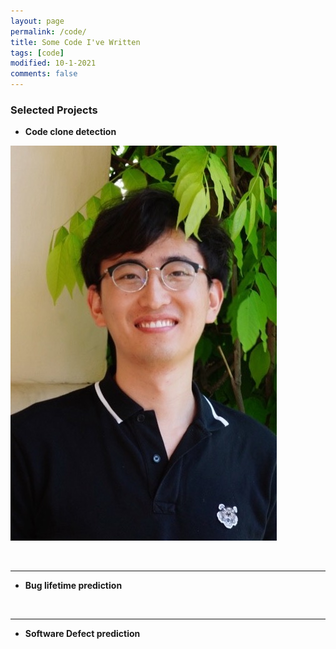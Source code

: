 ```yaml
---
layout: page
permalink: /code/
title: Some Code I've Written
tags: [code]
modified: 10-1-2021
comments: false
---
```


### Selected Projects

* **Code clone detection** 

![alt text](images/jirigesi.png "Title")

<br>

---

* **Bug lifetime prediction** 

<br>

---
* **Software Defect prediction** 

<br>
